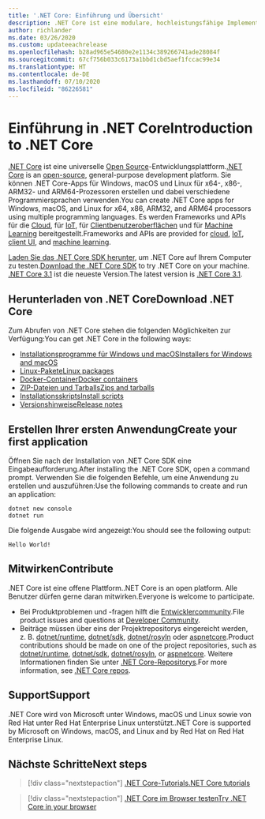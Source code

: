 ```yaml
---
title: '.NET Core: Einführung und Übersicht'
description: .NET Core ist eine modulare, hochleistungsfähige Implementierung von .NET, mit der Sie Windows-, Linux- und macOS-Apps erstellen können. Erfahren Sie mehr über .NET Core, und legen Sie los.
author: richlander
ms.date: 03/26/2020
ms.custom: updateeachrelease
ms.openlocfilehash: b28ad965e54680e2e1134c389266741ade28084f
ms.sourcegitcommit: 67cf756b033c6173a1bbd1cbd5aef1fccac99e34
ms.translationtype: HT
ms.contentlocale: de-DE
ms.lasthandoff: 07/10/2020
ms.locfileid: "86226581"
---
```

# <a name="introduction-to-net-core"></a><span data-ttu-id="f8d1d-104">Einführung in .NET Core</span><span class="sxs-lookup"><span data-stu-id="f8d1d-104">Introduction to .NET Core</span></span>

<span data-ttu-id="f8d1d-105">[.NET Core](about.md) ist eine universelle [Open Source](https://github.com/dotnet/runtime/blob/master/LICENSE.TXT)-Entwicklungsplattform.</span><span class="sxs-lookup"><span data-stu-id="f8d1d-105">[.NET Core](about.md) is an [open-source](https://github.com/dotnet/runtime/blob/master/LICENSE.TXT), general-purpose development platform.</span></span> <span data-ttu-id="f8d1d-106">Sie können .NET Core-Apps für Windows, macOS und Linux für x64-, x86-, ARM32- und ARM64-Prozessoren erstellen und dabei verschiedene Programmiersprachen verwenden.</span><span class="sxs-lookup"><span data-stu-id="f8d1d-106">You can create .NET Core apps for Windows, macOS, and Linux for x64, x86, ARM32, and ARM64 processors using multiple programming languages.</span></span> <span data-ttu-id="f8d1d-107">Es werden Frameworks und APIs für die [Cloud](/aspnet/core/), für [IoT](/archive/msdn-magazine/2019/august/net-core-cross-platform-iot-programming-with-net-core-3-0), für [Clientbenutzeroberflächen](../desktop-wpf/overview/index.md) und für [Machine Learning](/dotnet/machine-learning/) bereitgestellt.</span><span class="sxs-lookup"><span data-stu-id="f8d1d-107">Frameworks and APIs are provided for [cloud](/aspnet/core/), [IoT](/archive/msdn-magazine/2019/august/net-core-cross-platform-iot-programming-with-net-core-3-0), [client UI](../desktop-wpf/overview/index.md), and [machine learning](/dotnet/machine-learning/).</span></span>

<span data-ttu-id="f8d1d-108">[Laden Sie das .NET Core SDK herunter](https://dotnet.microsoft.com/download), um .NET Core auf Ihrem Computer zu testen.</span><span class="sxs-lookup"><span data-stu-id="f8d1d-108">[Download the .NET Core SDK](https://dotnet.microsoft.com/download) to try .NET Core on your machine.</span></span> <span data-ttu-id="f8d1d-109">[.NET Core 3.1](https://devblogs.microsoft.com/dotnet/announcing-net-core-3-1/) ist die neueste Version.</span><span class="sxs-lookup"><span data-stu-id="f8d1d-109">The latest version is [.NET Core 3.1](https://devblogs.microsoft.com/dotnet/announcing-net-core-3-1/).</span></span>

## <a name="download-net-core"></a><span data-ttu-id="f8d1d-110">Herunterladen von .NET Core</span><span class="sxs-lookup"><span data-stu-id="f8d1d-110">Download .NET Core</span></span>

<span data-ttu-id="f8d1d-111">Zum Abrufen von .NET Core stehen die folgenden Möglichkeiten zur Verfügung:</span><span class="sxs-lookup"><span data-stu-id="f8d1d-111">You can get .NET Core in the following ways:</span></span>

* [<span data-ttu-id="f8d1d-112">Installationsprogramme für Windows und macOS</span><span class="sxs-lookup"><span data-stu-id="f8d1d-112">Installers for Windows and macOS</span></span>](https://dotnet.microsoft.com/download)
* [<span data-ttu-id="f8d1d-113">Linux-Pakete</span><span class="sxs-lookup"><span data-stu-id="f8d1d-113">Linux packages</span></span>](https://docs.microsoft.com/dotnet/core/install/linux-package-managers)
* [<span data-ttu-id="f8d1d-114">Docker-Container</span><span class="sxs-lookup"><span data-stu-id="f8d1d-114">Docker containers</span></span>](https://hub.docker.com/_/microsoft-dotnet-core/)
* [<span data-ttu-id="f8d1d-115">ZIP-Dateien und Tarballs</span><span class="sxs-lookup"><span data-stu-id="f8d1d-115">Zips and tarballs</span></span>](https://dotnet.microsoft.com/download/dotnet-core/3.1)
* [<span data-ttu-id="f8d1d-116">Installationsskripts</span><span class="sxs-lookup"><span data-stu-id="f8d1d-116">Install scripts</span></span>](https://dotnet.microsoft.com/download/dotnet-core/scripts)
* [<span data-ttu-id="f8d1d-117">Versionshinweise</span><span class="sxs-lookup"><span data-stu-id="f8d1d-117">Release notes</span></span>](https://github.com/dotnet/core/tree/master/release-notes)

## <a name="create-your-first-application"></a><span data-ttu-id="f8d1d-118">Erstellen Ihrer ersten Anwendung</span><span class="sxs-lookup"><span data-stu-id="f8d1d-118">Create your first application</span></span>

<span data-ttu-id="f8d1d-119">Öffnen Sie nach der Installation von .NET Core SDK eine Eingabeaufforderung.</span><span class="sxs-lookup"><span data-stu-id="f8d1d-119">After installing the .NET Core SDK, open a command prompt.</span></span> <span data-ttu-id="f8d1d-120">Verwenden Sie die folgenden Befehle, um eine Anwendung zu erstellen und auszuführen:</span><span class="sxs-lookup"><span data-stu-id="f8d1d-120">Use the following commands to create and run an application:</span></span>

```dotnetcli
dotnet new console
dotnet run
```

<span data-ttu-id="f8d1d-121">Die folgende Ausgabe wird angezeigt:</span><span class="sxs-lookup"><span data-stu-id="f8d1d-121">You should see the following output:</span></span>

```output
Hello World!
```

## <a name="contribute"></a><span data-ttu-id="f8d1d-122">Mitwirken</span><span class="sxs-lookup"><span data-stu-id="f8d1d-122">Contribute</span></span>

<span data-ttu-id="f8d1d-123">.NET Core ist eine offene Plattform.</span><span class="sxs-lookup"><span data-stu-id="f8d1d-123">.NET Core is an open platform.</span></span> <span data-ttu-id="f8d1d-124">Alle Benutzer dürfen gerne daran mitwirken.</span><span class="sxs-lookup"><span data-stu-id="f8d1d-124">Everyone is welcome to participate.</span></span>

* <span data-ttu-id="f8d1d-125">Bei Produktproblemen und -fragen hilft die [Entwicklercommunity](https://developercommunity.visualstudio.com/spaces/61/index.html).</span><span class="sxs-lookup"><span data-stu-id="f8d1d-125">File product issues and questions at [Developer Community](https://developercommunity.visualstudio.com/spaces/61/index.html).</span></span>
* <span data-ttu-id="f8d1d-126">Beiträge müssen über eins der Projektrepositorys eingereicht werden, z. B. [dotnet/runtime](https://github.com/dotnet/runtime), [dotnet/sdk](https://github.com/dotnet/sdk), [dotnet/rosyln](https://github.com/dotnet/roslyn) oder [aspnetcore](https://github.com/dotnet/aspnetcore).</span><span class="sxs-lookup"><span data-stu-id="f8d1d-126">Product contributions should be made on one of the project repositories, such as [dotnet/runtime](https://github.com/dotnet/runtime), [dotnet/sdk](https://github.com/dotnet/sdk), [dotnet/rosyln](https://github.com/dotnet/roslyn), or [aspnetcore](https://github.com/dotnet/aspnetcore).</span></span> <span data-ttu-id="f8d1d-127">Weitere Informationen finden Sie unter [.NET Core-Repositorys](https://github.com/dotnet/core/blob/master/Documentation/core-repos.md).</span><span class="sxs-lookup"><span data-stu-id="f8d1d-127">For more information, see [.NET Core repos](https://github.com/dotnet/core/blob/master/Documentation/core-repos.md).</span></span>

## <a name="support"></a><span data-ttu-id="f8d1d-128">Support</span><span class="sxs-lookup"><span data-stu-id="f8d1d-128">Support</span></span>

<span data-ttu-id="f8d1d-129">.NET Core wird von Microsoft unter Windows, macOS und Linux sowie von Red Hat unter Red Hat Enterprise Linux unterstützt.</span><span class="sxs-lookup"><span data-stu-id="f8d1d-129">.NET Core is supported by Microsoft on Windows, macOS, and Linux and by Red Hat on Red Hat Enterprise Linux.</span></span>

## <a name="next-steps"></a><span data-ttu-id="f8d1d-130">Nächste Schritte</span><span class="sxs-lookup"><span data-stu-id="f8d1d-130">Next steps</span></span>

> [!div class="nextstepaction"]
> [<span data-ttu-id="f8d1d-131">.NET Core-Tutorials</span><span class="sxs-lookup"><span data-stu-id="f8d1d-131">.NET Core tutorials</span></span>](tutorials/index.md)

> [!div class="nextstepaction"]
> [<span data-ttu-id="f8d1d-132">.NET Core im Browser testen</span><span class="sxs-lookup"><span data-stu-id="f8d1d-132">Try .NET Core in your browser</span></span>](../csharp/tutorials/intro-to-csharp/numbers-in-csharp.yml)
